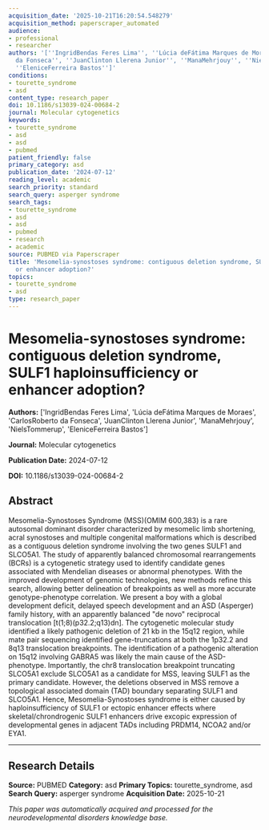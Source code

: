 ```yaml
---
acquisition_date: '2025-10-21T16:20:54.548279'
acquisition_method: paperscraper_automated
audience:
- professional
- researcher
authors: '[''IngridBendas Feres Lima'', ''Lúcia deFátima Marques de Moraes'', ''CarlosRoberto
  da Fonseca'', ''JuanClinton Llerena Junior'', ''ManaMehrjouy'', ''NielsTommerup'',
  ''EleniceFerreira Bastos'']'
conditions:
- tourette_syndrome
- asd
content_type: research_paper
doi: 10.1186/s13039-024-00684-2
journal: Molecular cytogenetics
keywords:
- tourette_syndrome
- asd
- asd
- pubmed
patient_friendly: false
primary_category: asd
publication_date: '2024-07-12'
reading_level: academic
search_priority: standard
search_query: asperger syndrome
search_tags:
- tourette_syndrome
- asd
- asd
- pubmed
- research
- academic
source: PUBMED via Paperscraper
title: 'Mesomelia-synostoses syndrome: contiguous deletion syndrome, SULF1 haploinsufficiency
  or enhancer adoption?'
topics:
- tourette_syndrome
- asd
type: research_paper
---
```


# Mesomelia-synostoses syndrome: contiguous deletion syndrome, SULF1 haploinsufficiency or enhancer adoption?

**Authors:** ['IngridBendas Feres Lima', 'Lúcia deFátima Marques de Moraes', 'CarlosRoberto da Fonseca', 'JuanClinton Llerena Junior', 'ManaMehrjouy', 'NielsTommerup', 'EleniceFerreira Bastos']

**Journal:** Molecular cytogenetics

**Publication Date:** 2024-07-12

**DOI:** 10.1186/s13039-024-00684-2

## Abstract

Mesomelia-Synostoses Syndrome (MSS)(OMIM 600,383) is a rare autosomal dominant disorder characterized by mesomelic limb shortening, acral synostoses and multiple congenital malformations which is described as a contiguous deletion syndrome involving the two genes SULF1 and SLCO5A1. The study of apparently balanced chromosomal rearrangements (BCRs) is a cytogenetic strategy used to identify candidate genes associated with Mendelian diseases or abnormal phenotypes. With the improved development of genomic technologies, new methods refine this search, allowing better delineation of breakpoints as well as more accurate genotype-phenotype correlation. We present a boy with a global development deficit, delayed speech development and an ASD (Asperger) family history, with an apparently balanced "de novo" reciprocal translocation [t(1;8)(p32.2;q13)dn]. The cytogenetic molecular study identified a likely pathogenic deletion of 21 kb in the 15q12 region, while mate pair sequencing identified gene-truncations at both the 1p32.2 and 8q13 translocation breakpoints. The identification of a pathogenic alteration on 15q12 involving GABRA5 was likely the main cause of the ASD-phenotype. Importantly, the chr8 translocation breakpoint truncating SLCO5A1 exclude SLCO5A1 as a candidate for MSS, leaving SULF1 as the primary candidate. However, the deletions observed in MSS remove a topological associated domain (TAD) boundary separating SULF1 and SLCO5A1. Hence, Mesomelia-Synostoses syndrome is either caused by haploinsufficiency of SULF1 or ectopic enhancer effects where skeletal/chrondrogenic SULF1 enhancers drive excopic expression of developmental genes in adjacent TADs including PRDM14, NCOA2 and/or EYA1.

---

## Research Details

**Source:** PUBMED
**Category:** asd
**Primary Topics:** tourette_syndrome, asd
**Search Query:** asperger syndrome
**Acquisition Date:** 2025-10-21

*This paper was automatically acquired and processed for the neurodevelopmental disorders knowledge base.*
